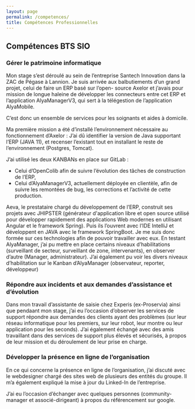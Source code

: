```yaml
---
layout: page
permalink: /competences/
title: Compétences Professionnelles
---
```


## Compétences BTS SIO

### Gérer le patrimoine informatique

Mon stage s’est déroulé au sein de l’entreprise Santech Innovation dans la ZAC de Pégase à Lannion.
Je suis arrivée aux balbutiements d’un grand projet, celui de faire un ERP basé sur l’open-
source Axelor et j’avais pour mission de longue haleine de développer les connecteurs entre cet ERP
et l’application AlyaManagerV3, qui sert à la télégestion de l’application AlyaMobile.

 C’est donc un ensemble de services pour les soignants et aides à domicile. 

 Ma première mission a été d’installé l’environnement nécessaire au fonctionnement d’Axelor :
J’ai dû identifier la version de Java supportant l’ERP (JAVA 11), et recenser l’existant tout en
installant le reste de l’environnement (Postgres, Tomcat). 

J’ai utilisé les deux KANBANs en place sur GitLab :
  - Celui d’OpenColib afin de suivre l’évolution des tâches de construction de l’ERP,
  - Celui d’AlyaManagerV3, actuellement déployée en clientèle, afin de suivre les remontées de
bug, les corrections et l’activité de cette production.

Aeva, le prestataire chargé du développement de l’ERP, construit ses projets avec JHIPSTER
(générateur d'application libre et open source utilisé pour développer rapidement des applications
Web modernes en utilisant Angular et le framework Spring). Puis ils l’ouvrent avec l’IDE IntelliJ et
développent en JAVA avec le framework SpringBoot.
Je me suis donc formée sur ces technologies afin de pouvoir travailler avec eux.
En testant AlyaManager, j’ai pu mettre en place certains niveaux d’habilitations (surveillant de
secteur, surveillant de zone, intervenants), en observer d’autre (Manager, administrateur). J’ai
également pu voir les divers niveaux d’habilitation sur le Kanban d’AlyaManager (observateur,
reporter, développeur) 

### Répondre aux incidents et aux demandes d’assistance et d’évolution

Dans mon travail d’assistante de saisie chez Experis (ex-Proservia) ainsi que pendaant mon stage, j’ai
eu l’occasion d’observer les services de support répondre aux demandes des clients ayant des
problèmes (sur leur réseau informatique pour les premiers, sur leur robot, leur montre ou leur
application pour les seconds).
J’ai également échangé avec des amis travaillant dans des services de support plus élevés et
sécurisés, à propos de leur mission et du déroulement de leur prise en charge. 

### Développer la présence en ligne de l’organisation

En ce qui concerne la présence en ligne de l’organisation, j’ai discuté avec le webdesigner chargé des
sites web de plusieurs des entités du groupe. Il m’a également expliqué la mise à jour du Linked-In de
l’entreprise. 

J’ai eu l’occasion d’échanger avec quelques personnes (community-manager et associé-dirigeant) à
propos du référencement sur google. 